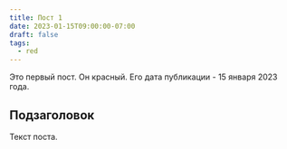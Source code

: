 ```yaml
---
title: Пост 1
date: 2023-01-15T09:00:00-07:00
draft: false
tags:
  - red
---
```


Это первый пост. Он красный. Его дата публикации - 15 января 2023 года.

<!--more-->

## Подзаголовок

Текст поста.
